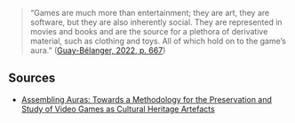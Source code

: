 > “Games are much more than entertainment; they are art, they are software, but they are also inherently social. They are represented in movies and books and are the source for a plethora of derivative material, such as clothing and toys. All of which hold on to the game’s aura.” ([Guay-Bélanger, 2022, p. 667](zotero://select/library/items/D5S5C3ZS))

## Sources
- [Assembling Auras: Towards a Methodology for the Preservation and Study of Video Games as Cultural Heritage Artefacts](literature/guay-belangerAssemblingAurasMethodology2022.md)